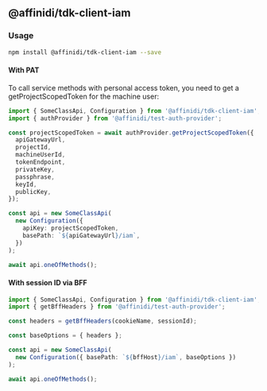 ## @affinidi/tdk-client-iam

### Usage

```bash
npm install @affinidi/tdk-client-iam --save
```

#### With PAT

To call service methods with personal access token, you need to get a getProjectScopedToken for the machine user:

```ts
import { SomeClassApi, Configuration } from '@affinidi/tdk-client-iam';
import { authProvider } from '@affinidi/test-auth-provider';

const projectScopedToken = await authProvider.getProjectScopedToken({
  apiGatewayUrl,
  projectId,
  machineUserId,
  tokenEndpoint,
  privateKey,
  passphrase,
  keyId,
  publicKey,
});

const api = new SomeClassApi(
  new Configuration({
    apiKey: projectScopedToken,
    basePath: `${apiGatewayUrl}/iam`,
  })
);

await api.oneOfMethods();
```

#### With session ID via BFF

```ts
import { SomeClassApi, Configuration } from '@affinidi/tdk-client-iam';
import { getBffHeaders } from '@affinidi/test-auth-provider';

const headers = getBffHeaders(cookieName, sessionId);

const baseOptions = { headers };

const api = new SomeClassApi(
  new Configuration({ basePath: `${bffHost}/iam`, baseOptions })
);

await api.oneOfMethods();
```

